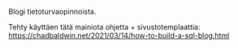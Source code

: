 Blogi tietoturvaopinnoista.

Tehty käyttäen tätä mainiota ohjetta + sivustotemplaattia:
https://chadbaldwin.net/2021/03/14/how-to-build-a-sql-blog.html
